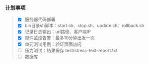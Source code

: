 ### 计划事项
> - [x] 服务器代码部署
> - [x] bin目录sh脚本：start.sh、stop.sh、update.sh、rollback.sh
> - [x] 记录日志输出：url路径、客户端IP
> - [x] 邮件监控告警：最多10分钟出发一次
> - [x] 单元测试用例：验证页面访问
> - [ ] 压力测试：结果保存 test/stress-test-report.txt
> - [ ] 数据库

### 